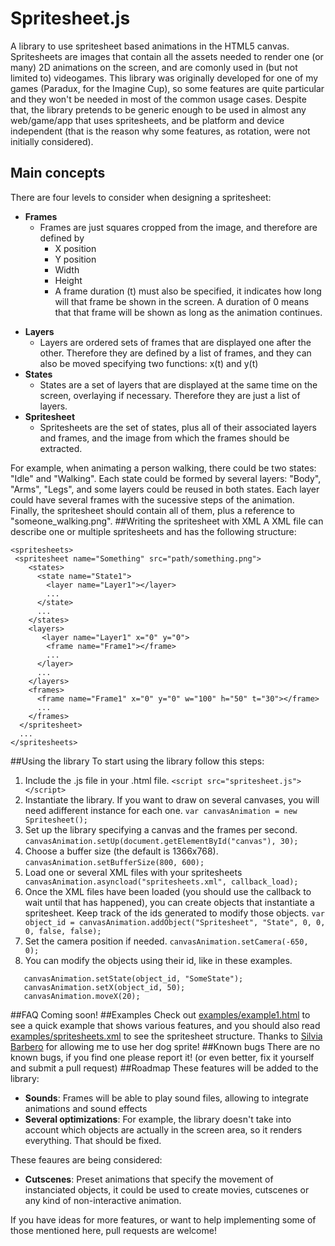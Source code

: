 # Spritesheet.js
A library to use spritesheet based animations in the HTML5 canvas. Spritesheets are images that contain all the assets needed to render one (or many) 2D animations on the screen, and are comonly used in (but not limited to) videogames. This library was originally developed for one of my games (Paradux, for the Imagine Cup), so some features are quite particular and they won't be needed in most of the common usage cases. Despite that, the library pretends to be generic enough to be used in almost any web/game/app that uses spritesheets, and be platform and device independent (that is the reason why some features, as rotation, were not initially considered).
## Main concepts
There are four levels to consider when designing a spritesheet:
* **Frames**
  - Frames are just squares cropped from the image, and therefore are defined by
    - X position
    - Y position
    - Width
    - Height
    - A frame duration (t) must also be specified, it indicates how long will that frame be shown in the screen. A duration of 0 means that that frame will be shown as long as the animation continues.
- **Layers**
  - Layers are ordered sets of frames that are displayed one after the other. Therefore they are defined by a list of frames, and they can also be moved specifying two functions: x(t) and y(t)
- **States**
  - States are a set of layers that are displayed at the same time on the screen, overlaying if necessary. Therefore they are just a list of layers.
- **Spritesheet**
  - Spritesheets are the set of states, plus all of their associated layers and frames, and the image from which the frames should be extracted.

For example, when animating a person walking, there could be two states: "Idle" and "Walking". Each state could be formed by several layers: "Body", "Arms", "Legs", and some layers could be reused in both states. Each layer could have several frames with the sucessive steps of the animation. Finally, the spritesheet should contain all of them, plus a reference to "someone_walking.png". 
##Writing the spritesheet with XML
A XML file can describe one or multiple spritesheets and has the following structure:
```
<spritesheets>
 <spritesheet name="Something" src="path/something.png">
    <states>
      <state name="State1">
        <layer name="Layer1"></layer>
        ...
      </state>
      ...
    </states>
    <layers>
       <layer name="Layer1" x="0" y="0">
        <frame name="Frame1"></frame>
        ...
      </layer>
      ...
    </layers>
    <frames>
      <frame name="Frame1" x="0" y="0" w="100" h="50" t="30"></frame>
      ...
    </frames>
  </spritesheet>
  ...
</spritesheets>
```
##Using the library
To start using the library follow this steps:
  1. Include the .js file in your .html file.
  `<script src="spritesheet.js"></script>`
  2. Instantiate the library. If you want to draw on several canvases, you will need adifferent instance for each one.
  `var canvasAnimation = new Spritesheet();`
  3. Set up the library specifying a canvas and the frames per second.
  `canvasAnimation.setUp(document.getElementById("canvas"), 30);`
  4. Choose a buffer size (the default is 1366x768).
  `canvasAnimation.setBufferSize(800, 600);`
  5. Load one or several XML files with your spritesheets
  ` canvasAnimation.asyncload("spritesheets.xml", callback_load);`
  6. Once the XML files have been loaded (you should use the callback to wait until that has happened), you can create objects that instantiate a spritesheet. Keep track of the ids generated to modify those objects.
  `var object_id = canvasAnimation.addObject("Spritesheet", "State", 0, 0, 0, false, false);`
  7. Set the camera position if needed.
  `canvasAnimation.setCamera(-650, 0);`
  8. You can modify the objects using their id, like in these examples.
```
   canvasAnimation.setState(object_id, "SomeState");
   canvasAnimation.setX(object_id, 50);
   canvasAnimation.moveX(20);
```

##FAQ
Coming soon!
##Examples
Check out [examples/example1.html](https://github.com/arcadiogarcia/Spritesheet.js/blob/master/examples/example1.html) to see a quick example that shows various features, and you should also read [examples/spritesheets.xml](https://github.com/arcadiogarcia/Spritesheet.js/blob/master/examples/spritesheets.xml) to see the spritesheet structure. Thanks to [Silvia Barbero](http://silvishinystar.deviantart.com/) for allowing me to use her dog sprite!
##Known bugs
There are no known bugs, if you find one please report it! (or even better, fix it yourself and submit a pull request)
##Roadmap
These features will be added to the library:
  - **Sounds**:
  Frames will be able to play sound files, allowing to integrate animations and sound effects
  - **Several optimizations**:
  For example, the library doesn't take into account which objects are actually in the screen area, so it renders everything. That should be fixed.

These feaures are being considered:
  - **Cutscenes**:
  Preset animations that specify the movement of instanciated objects, it could be used to create movies, cutscenes or any kind of non-interactive animation.

If you have ideas for more features, or want to help implementing some of those mentioned here, pull requests are welcome!


